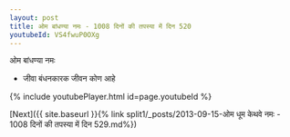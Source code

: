 ```yaml
---
layout: post
title: ओम बांधण्या नमः - 1008 दिनों की तपस्या में दिन 520
youtubeId: VS4fwuP0OXg
---
```

 
 
 ओम बांधण्या नमः  
 
 -  जीवा बंधनकारक जीवन कोण आहे 
 
  
 
  
 
 
 
 
 
 


{% include youtubePlayer.html id=page.youtubeId %}
 
[Next]({{ site.baseurl }}{% link  split1/_posts/2013-09-15-ओम धूम केथवे नमः - 1008 दिनों की तपस्या में दिन 529.md%})
 
